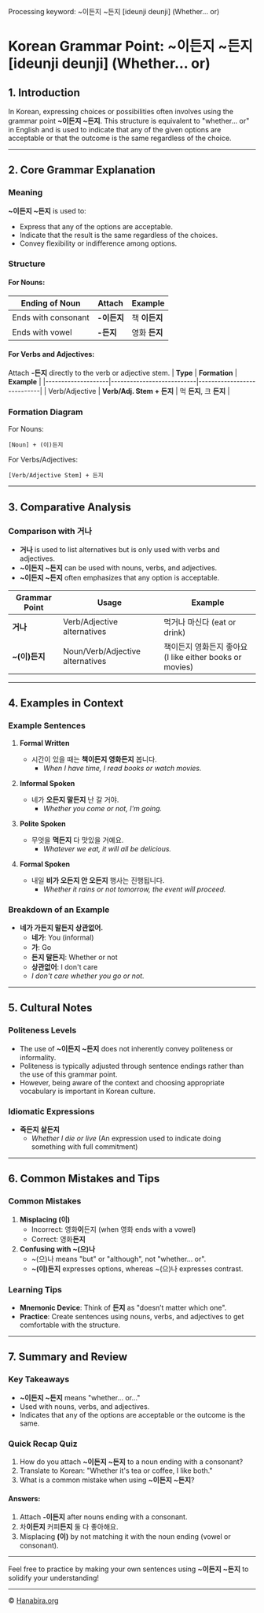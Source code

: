 Processing keyword: ~이든지 ~든지 [ideunji deunji] (Whether… or)
# Korean Grammar Point: ~이든지 ~든지 [ideunji deunji] (Whether… or)

## 1. Introduction
In Korean, expressing choices or possibilities often involves using the grammar point **~이든지 ~든지**. This structure is equivalent to "whether... or" in English and is used to indicate that any of the given options are acceptable or that the outcome is the same regardless of the choice.

---
## 2. Core Grammar Explanation
### Meaning
**~이든지 ~든지** is used to:
- Express that any of the options are acceptable.
- Indicate that the result is the same regardless of the choices.
- Convey flexibility or indifference among options.
### Structure
#### For Nouns:
| **Ending of Noun**  | **Attach**      | **Example**          |
|---------------------|-----------------|----------------------|
| Ends with consonant | **-이든지**     | 책 **이든지**        |
| Ends with vowel     | **-든지**       | 영화 **든지**        |
#### For Verbs and Adjectives:
Attach **-든지** directly to the verb or adjective stem.
| **Type**           | **Formation**             | **Example**                |
|--------------------|---------------------------|----------------------------|
| Verb/Adjective     | **Verb/Adj. Stem + 든지** | 먹 **든지**, 크 **든지**   |
### Formation Diagram
For Nouns:
```
[Noun] + (이)든지
```
For Verbs/Adjectives:
```
[Verb/Adjective Stem] + 든지
```
---
## 3. Comparative Analysis
### Comparison with **거나**
- **거나** is used to list alternatives but is only used with verbs and adjectives.
- **~이든지 ~든지** can be used with nouns, verbs, and adjectives.
- **~이든지 ~든지** often emphasizes that any option is acceptable.

| **Grammar Point** | **Usage**                         | **Example**                             |
|-------------------|-----------------------------------|-----------------------------------------|
| **거나**          | Verb/Adjective alternatives       | 먹거나 마신다 (eat or drink)            |
| **~(이)든지**     | Noun/Verb/Adjective alternatives  | 책이든지 영화든지 좋아요 (I like either books or movies) |

---
## 4. Examples in Context
### Example Sentences
1. **Formal Written**
   - 시간이 있을 때는 **책이든지 영화든지** 봅니다.
     - *When I have time, I read books or watch movies.*
     
2. **Informal Spoken**
   - 네가 **오든지 말든지** 난 갈 거야.
     - *Whether you come or not, I'm going.*
     
3. **Polite Spoken**
   - 무엇을 **먹든지** 다 맛있을 거예요.
     - *Whatever we eat, it will all be delicious.*
     
4. **Formal Spoken**
   - 내일 **비가 오든지 안 오든지** 행사는 진행됩니다.
     - *Whether it rains or not tomorrow, the event will proceed.*
### Breakdown of an Example
- **네가 가든지 말든지 상관없어.**
  - **네가**: You (informal)
  - **가**: Go
  - **든지 말든지**: Whether or not
  - **상관없어**: I don't care
  - *I don't care whether you go or not.*
---
## 5. Cultural Notes
### Politeness Levels
- The use of **~이든지 ~든지** does not inherently convey politeness or informality.
- Politeness is typically adjusted through sentence endings rather than the use of this grammar point.
- However, being aware of the context and choosing appropriate vocabulary is important in Korean culture.
### Idiomatic Expressions
- **죽든지 살든지**
  - *Whether I die or live* (An expression used to indicate doing something with full commitment)
---
## 6. Common Mistakes and Tips
### Common Mistakes
1. **Misplacing (이)**
   - Incorrect: 영화**이**든지 (when 영화 ends with a vowel)
   - Correct: 영화**든지**
2. **Confusing with ~(으)나**
   - ~(으)나 means "but" or "although", not "whether... or".
   - **~(이)든지** expresses options, whereas ~(으)나 expresses contrast.
### Learning Tips
- **Mnemonic Device**: Think of **든지** as "doesn’t matter which one".
- **Practice**: Create sentences using nouns, verbs, and adjectives to get comfortable with the structure.
---
## 7. Summary and Review
### Key Takeaways
- **~이든지 ~든지** means "whether... or..."
- Used with nouns, verbs, and adjectives.
- Indicates that any of the options are acceptable or the outcome is the same.
### Quick Recap Quiz
1. How do you attach **~이든지 ~든지** to a noun ending with a consonant?
2. Translate to Korean: "Whether it's tea or coffee, I like both."
3. What is a common mistake when using **~이든지 ~든지**?
#### Answers:
1. Attach **-이든지** after nouns ending with a consonant.
2. 차**이든지** 커피**든지** 둘 다 좋아해요.
3. Misplacing **(이)** by not matching it with the noun ending (vowel or consonant).
---
Feel free to practice by making your own sentences using **~이든지 ~든지** to solidify your understanding!

---
© [Hanabira.org](https://hanabira.org)
